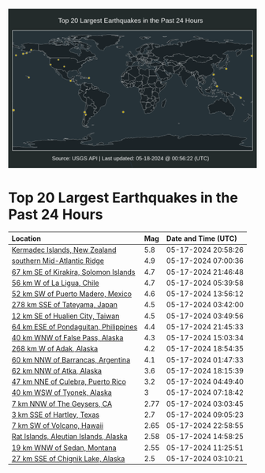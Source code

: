 ![Map](./map.png)

# Top 20 Largest Earthquakes in the Past 24 Hours

| Location | Mag | Date and Time (UTC) |
|:---|:---|:---|
| [Kermadec Islands, New Zealand](https://earthquake.usgs.gov/earthquakes/eventpage/us6000mzau) | 5.8 | 05-17-2024 20:58:26 |
| [southern Mid-Atlantic Ridge](https://earthquake.usgs.gov/earthquakes/eventpage/us6000mz4v) | 4.9 | 05-17-2024 07:00:36 |
| [67 km SE of Kirakira, Solomon Islands](https://earthquake.usgs.gov/earthquakes/eventpage/us6000mzb4) | 4.7 | 05-17-2024 21:46:48 |
| [56 km W of La Ligua, Chile](https://earthquake.usgs.gov/earthquakes/eventpage/us6000mz4h) | 4.7 | 05-17-2024 05:39:58 |
| [52 km SW of Puerto Madero, Mexico](https://earthquake.usgs.gov/earthquakes/eventpage/us6000mz64) | 4.6 | 05-17-2024 13:56:12 |
| [278 km SSE of Tateyama, Japan](https://earthquake.usgs.gov/earthquakes/eventpage/us6000mz43) | 4.5 | 05-17-2024 03:42:00 |
| [12 km SE of Hualien City, Taiwan](https://earthquake.usgs.gov/earthquakes/eventpage/us6000mz4m) | 4.5 | 05-17-2024 03:49:56 |
| [64 km ESE of Pondaguitan, Philippines](https://earthquake.usgs.gov/earthquakes/eventpage/us6000mzb2) | 4.4 | 05-17-2024 21:45:33 |
| [40 km WNW of False Pass, Alaska](https://earthquake.usgs.gov/earthquakes/eventpage/us6000mz7b) | 4.3 | 05-17-2024 15:03:34 |
| [268 km W of Adak, Alaska](https://earthquake.usgs.gov/earthquakes/eventpage/us6000mz9e) | 4.2 | 05-17-2024 18:54:35 |
| [60 km NNW of Barrancas, Argentina](https://earthquake.usgs.gov/earthquakes/eventpage/us6000mz3p) | 4.1 | 05-17-2024 01:47:33 |
| [62 km NNW of Atka, Alaska](https://earthquake.usgs.gov/earthquakes/eventpage/us6000mz9k) | 3.6 | 05-17-2024 18:15:39 |
| [47 km NNE of Culebra, Puerto Rico](https://earthquake.usgs.gov/earthquakes/eventpage/pr71449143) | 3.2 | 05-17-2024 04:49:40 |
| [40 km WSW of Tyonek, Alaska](https://earthquake.usgs.gov/earthquakes/eventpage/ak0246ccfvku) | 3 | 05-17-2024 07:18:42 |
| [7 km NNW of The Geysers, CA](https://earthquake.usgs.gov/earthquakes/eventpage/nc75007961) | 2.77 | 05-17-2024 03:03:45 |
| [3 km SSE of Hartley, Texas](https://earthquake.usgs.gov/earthquakes/eventpage/tx2024jqzy) | 2.7 | 05-17-2024 09:05:23 |
| [7 km SW of Volcano, Hawaii](https://earthquake.usgs.gov/earthquakes/eventpage/hv74235312) | 2.65 | 05-17-2024 22:58:55 |
| [Rat Islands, Aleutian Islands, Alaska](https://earthquake.usgs.gov/earthquakes/eventpage/av93129756) | 2.58 | 05-17-2024 14:58:25 |
| [19 km WNW of Sedan, Montana](https://earthquake.usgs.gov/earthquakes/eventpage/mb90050838) | 2.55 | 05-17-2024 11:25:51 |
| [27 km SSE of Chignik Lake, Alaska](https://earthquake.usgs.gov/earthquakes/eventpage/ak0246ca0dr5) | 2.5 | 05-17-2024 03:10:21 |
